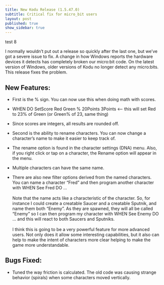 ```yaml
---
title: New Kodu Release (1.5.47.0)
subtitle: Critical fix for micro_bit users
layout: post
published: true
show_sidebar: true
---
```


test 8

I normally wouldn’t put out a release so quickly after the last one, but we’ve got a severe issue to fix.  A change in how Windows reports the hardware devices it detects has completely broken our micro:bit code.  On the latest version of Windows, older versions of Kodu no longer detect any micro:bits.  This release fixes the problem.

## New Features:

* First is the % sign.  You can now use this when doing math with scores.

* WHEN DO SetScore Red Green % 20Points 3Points   <-- this will set Red to 23% of Green (or Green% of 23, same thing)

* Since scores are integers, all results are rounded off.

* Second is the ability to rename characters.  You can now change a character’s name to make it easier to keep track of.

* The rename option is found in the character settings (DNA) menu.  Also, if you right click or tap on a character, the Rename option will appear in the menu.

* Multiple characters can have the same name.

* There are also new filter options derived from the named characters.  You can name a character “Fred” and then program another character with WHEN See Fred DO …
<br><br>Note that the name acts like a characteristic of the character.  So, for instance I could create a creatable Saucer and a creatable Sputnik, and name them both “Enemy”.  As they are spawned, they will all be called “Enemy” so I can then program my character with WHEN See Enemy DO …  and this will react to both Saucers and Sputniks.
<br><br>I think this is going to be a very powerful feature for more advanced users.  Not only does it allow some interesting capabilities, but it also can help to make the intent of characters more clear helping to make the game more understandable.

## Bugs Fixed:

* Tuned the way friction is calculated.  The old code was causing strange behavior (spirals) when some characters moved vertically.